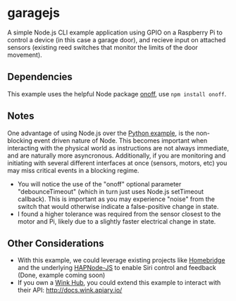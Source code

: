 # garagejs
A simple Node.js CLI example application using GPIO on a Raspberry Pi to control a device (in this case a garage door), 
and recieve input on attached sensors (existing reed switches that monitor the limits of the door movement).  

## Dependencies
This example uses the helpful Node package [onoff](https://github.com/fivdi/onoff), use `npm install onoff`.

## Notes
One advantage of using Node.js over the [Python example](https://github.com/scoobyshi/garagepy), is the non-blocking event driven nature of Node.
This becomes important when interacting with the physical world as instructions are not always immediate, and are naturally more asyncronous.  Additionally, if 
you are monitoring and initiating with several different interfaces at once (sensors, motors, etc) you may miss critical events in a blocking regime.

- You will notice the use of the "onoff" optional parameter "debounceTimeout" (which in turn just uses Node.js setTimeout callback).  This is important 
as you may experience "noise" from the switch that would otherwise indicate a false-positive change in state.  
- I found a higher tolerance was required from the sensor closest to the motor and Pi, likely due to a slightly faster electrical change in state.

## Other Considerations
- With this example, we could leverage existing projects like [Homebridge](https://github.com/nfarina/homebridge) and the 
underlying [HAPNode-JS](https://github.com/KhaosT/HAP-NodeJS) to enable Siri control and feedback (Done, example coming soon)
- If you own a [Wink Hub](http://www.wink.com/products/wink-hub/), you could extend this example to interact with their API: http://docs.wink.apiary.io/

